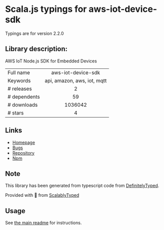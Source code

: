 
# Scala.js typings for aws-iot-device-sdk

Typings are for version 2.2.0

## Library description:
AWS IoT Node.js SDK for Embedded Devices

|                    |                 |
| ------------------ | :-------------: |
| Full name          | aws-iot-device-sdk |
| Keywords           | api, amazon, aws, iot, mqtt |
| # releases         | 2 |
| # dependents       | 59 |
| # downloads        | 1036042 |
| # stars            | 4 |

## Links
- [Homepage](https://github.com/aws/aws-iot-device-sdk-js)
- [Bugs](http://github.com/aws/aws-iot-device-sdk-js/issues)
- [Repository](https://github.com/aws/aws-iot-device-sdk-js)
- [Npm](https://www.npmjs.com/package/aws-iot-device-sdk)
    


## Note
This library has been generated from typescript code from [DefinitelyTyped](https://definitelytyped.org).

Provided with :purple_heart: from [ScalablyTyped](https://github.com/oyvindberg/ScalablyTyped)

## Usage
See [the main readme](../../readme.md) for instructions.


